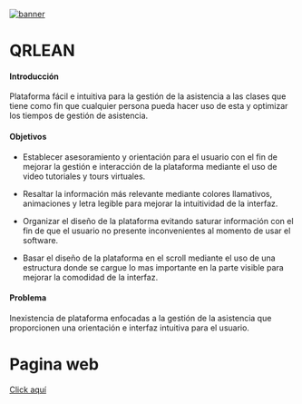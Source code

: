 [![banner](https://i.ibb.co/yPvczqX/Encabezado.png "s")](https://i.ibb.co/yPvczqX/Encabezado.png "s")
# QRLEAN

#### Introducción

Plataforma fácil e intuitiva para la gestión de la asistencia a las clases que tiene como fin que cualquier persona pueda hacer uso de esta y optimizar los tiempos de gestión de asistencia.

#### Objetivos

- Establecer asesoramiento y orientación para el usuario con el fin de mejorar la gestión e interacción de la plataforma mediante el uso de video tutoriales y tours virtuales.​

- Resaltar la información más relevante mediante colores llamativos, animaciones  y letra  legible para mejorar la intuitividad de la interfaz.​

- Organizar el diseño de la plataforma evitando saturar información con el fin de que el usuario no presente inconvenientes al momento de usar el software.​

- Basar el diseño de la plataforma en el scroll mediante el uso de una estructura donde se cargue lo mas importante en la parte visible para mejorar la comodidad de la interfaz.

#### Problema 

Inexistencia de plataforma enfocadas a la gestión de la asistencia que proporcionen una orientación e interfaz intuitiva para el usuario.

# Pagina web
[Click aquí](https://sites.google.com/misena.edu.co/qrlean/inicio "Page")
